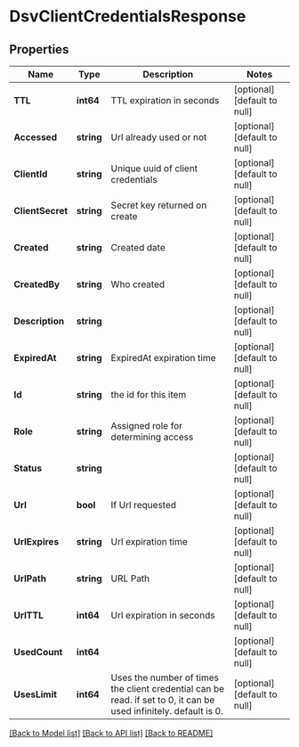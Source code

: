 # DsvClientCredentialsResponse

## Properties
Name | Type | Description | Notes
------------ | ------------- | ------------- | -------------
**TTL** | **int64** | TTL expiration in seconds | [optional] [default to null]
**Accessed** | **string** | Url already used or not | [optional] [default to null]
**ClientId** | **string** | Unique uuid of client credentials | [optional] [default to null]
**ClientSecret** | **string** | Secret key returned on create | [optional] [default to null]
**Created** | **string** | Created date | [optional] [default to null]
**CreatedBy** | **string** | Who created | [optional] [default to null]
**Description** | **string** |  | [optional] [default to null]
**ExpiredAt** | **string** | ExpiredAt expiration time | [optional] [default to null]
**Id** | **string** | the id for this item | [optional] [default to null]
**Role** | **string** | Assigned role for determining access | [optional] [default to null]
**Status** | **string** |  | [optional] [default to null]
**Url** | **bool** | If Url requested | [optional] [default to null]
**UrlExpires** | **string** | Url expiration time | [optional] [default to null]
**UrlPath** | **string** | URL Path | [optional] [default to null]
**UrlTTL** | **int64** | Url expiration in seconds | [optional] [default to null]
**UsedCount** | **int64** |  | [optional] [default to null]
**UsesLimit** | **int64** | Uses  the number of times the client credential can be read.  if set to 0, it can be used infinitely.  default is 0. | [optional] [default to null]

[[Back to Model list]](../README.md#documentation-for-models) [[Back to API list]](../README.md#documentation-for-api-endpoints) [[Back to README]](../README.md)

